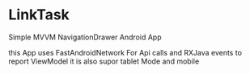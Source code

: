 # LinkTask
Simple MVVM NavigationDrawer Android App

this App uses FastAndroidNetwork For Api calls and RXJava events to report ViewModel
it is also supor tablet Mode and mobile 
